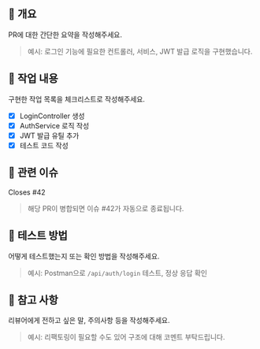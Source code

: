 ## 📌 개요
PR에 대한 간단한 요약을 작성해주세요.

> 예시: 로그인 기능에 필요한 컨트롤러, 서비스, JWT 발급 로직을 구현했습니다.

## 🔨 작업 내용
구현한 작업 목록을 체크리스트로 작성해주세요.

- [x] LoginController 생성
- [x] AuthService 로직 작성
- [x] JWT 발급 유틸 추가
- [x] 테스트 코드 작성

## 🔗 관련 이슈
Closes #42

> 해당 PR이 병합되면 이슈 #42가 자동으로 종료됩니다.

## 🧪 테스트 방법
어떻게 테스트했는지 또는 확인 방법을 작성해주세요.

> 예시: Postman으로 `/api/auth/login` 테스트, 정상 응답 확인

## 💬 참고 사항
리뷰어에게 전하고 싶은 말, 주의사항 등을 작성해주세요.

> 예시: 리팩토링이 필요할 수도 있어 구조에 대해 코멘트 부탁드립니다.
